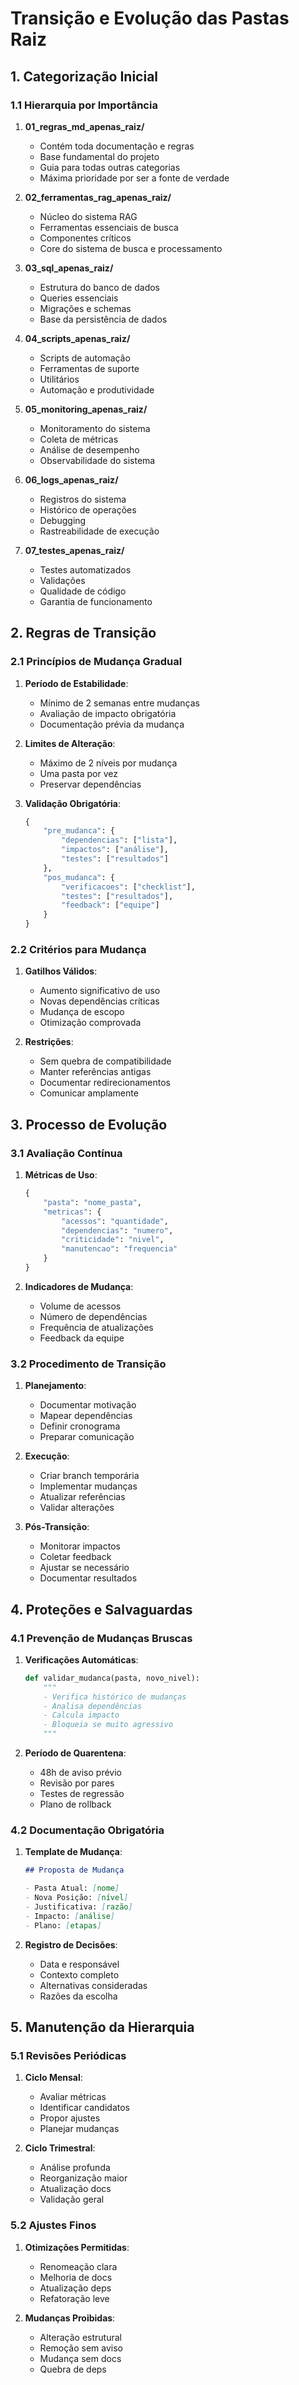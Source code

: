 # Transição e Evolução das Pastas Raiz

## 1. Categorização Inicial

### 1.1 Hierarquia por Importância

1. **01_regras_md_apenas_raiz/**

   - Contém toda documentação e regras
   - Base fundamental do projeto
   - Guia para todas outras categorias
   - Máxima prioridade por ser a fonte de verdade

2. **02_ferramentas_rag_apenas_raiz/**

   - Núcleo do sistema RAG
   - Ferramentas essenciais de busca
   - Componentes críticos
   - Core do sistema de busca e processamento

3. **03_sql_apenas_raiz/**

   - Estrutura do banco de dados
   - Queries essenciais
   - Migrações e schemas
   - Base da persistência de dados

4. **04_scripts_apenas_raiz/**

   - Scripts de automação
   - Ferramentas de suporte
   - Utilitários
   - Automação e produtividade

5. **05_monitoring_apenas_raiz/**

   - Monitoramento do sistema
   - Coleta de métricas
   - Análise de desempenho
   - Observabilidade do sistema

6. **06_logs_apenas_raiz/**

   - Registros do sistema
   - Histórico de operações
   - Debugging
   - Rastreabilidade de execução

7. **07_testes_apenas_raiz/**
   - Testes automatizados
   - Validações
   - Qualidade de código
   - Garantia de funcionamento

## 2. Regras de Transição

### 2.1 Princípios de Mudança Gradual

1. **Período de Estabilidade**:

   - Mínimo de 2 semanas entre mudanças
   - Avaliação de impacto obrigatória
   - Documentação prévia da mudança

2. **Limites de Alteração**:

   - Máximo de 2 níveis por mudança
   - Uma pasta por vez
   - Preservar dependências

3. **Validação Obrigatória**:
   ```python
   {
       "pre_mudanca": {
           "dependencias": ["lista"],
           "impactos": ["análise"],
           "testes": ["resultados"]
       },
       "pos_mudanca": {
           "verificacoes": ["checklist"],
           "testes": ["resultados"],
           "feedback": ["equipe"]
       }
   }
   ```

### 2.2 Critérios para Mudança

1. **Gatilhos Válidos**:

   - Aumento significativo de uso
   - Novas dependências críticas
   - Mudança de escopo
   - Otimização comprovada

2. **Restrições**:
   - Sem quebra de compatibilidade
   - Manter referências antigas
   - Documentar redirecionamentos
   - Comunicar amplamente

## 3. Processo de Evolução

### 3.1 Avaliação Contínua

1. **Métricas de Uso**:

   ```python
   {
       "pasta": "nome_pasta",
       "metricas": {
           "acessos": "quantidade",
           "dependencias": "numero",
           "criticidade": "nivel",
           "manutencao": "frequencia"
       }
   }
   ```

2. **Indicadores de Mudança**:
   - Volume de acessos
   - Número de dependências
   - Frequência de atualizações
   - Feedback da equipe

### 3.2 Procedimento de Transição

1. **Planejamento**:

   - Documentar motivação
   - Mapear dependências
   - Definir cronograma
   - Preparar comunicação

2. **Execução**:

   - Criar branch temporária
   - Implementar mudanças
   - Atualizar referências
   - Validar alterações

3. **Pós-Transição**:
   - Monitorar impactos
   - Coletar feedback
   - Ajustar se necessário
   - Documentar resultados

## 4. Proteções e Salvaguardas

### 4.1 Prevenção de Mudanças Bruscas

1. **Verificações Automáticas**:

   ```python
   def validar_mudanca(pasta, novo_nivel):
       """
       - Verifica histórico de mudanças
       - Analisa dependências
       - Calcula impacto
       - Bloqueia se muito agressivo
       """
   ```

2. **Período de Quarentena**:
   - 48h de aviso prévio
   - Revisão por pares
   - Testes de regressão
   - Plano de rollback

### 4.2 Documentação Obrigatória

1. **Template de Mudança**:

   ```markdown
   ## Proposta de Mudança

   - Pasta Atual: [nome]
   - Nova Posição: [nível]
   - Justificativa: [razão]
   - Impacto: [análise]
   - Plano: [etapas]
   ```

2. **Registro de Decisões**:
   - Data e responsável
   - Contexto completo
   - Alternativas consideradas
   - Razões da escolha

## 5. Manutenção da Hierarquia

### 5.1 Revisões Periódicas

1. **Ciclo Mensal**:

   - Avaliar métricas
   - Identificar candidatos
   - Propor ajustes
   - Planejar mudanças

2. **Ciclo Trimestral**:
   - Análise profunda
   - Reorganização maior
   - Atualização docs
   - Validação geral

### 5.2 Ajustes Finos

1. **Otimizações Permitidas**:

   - Renomeação clara
   - Melhoria de docs
   - Atualização deps
   - Refatoração leve

2. **Mudanças Proibidas**:
   - Alteração estrutural
   - Remoção sem aviso
   - Mudança sem docs
   - Quebra de deps
